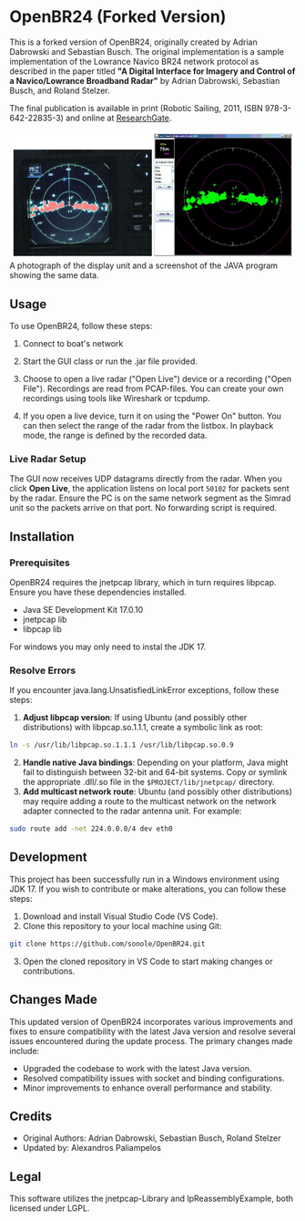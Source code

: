 # OpenBR24 (Forked Version)

This is a forked version of OpenBR24, originally created by Adrian Dabrowski and Sebastian Busch. The original implementation is a sample implementation of the Lowrance Navico BR24 network protocol as described in the paper titled **"A Digital Interface for Imagery and Control of a Navico/Lowrance Broadband Radar"** by Adrian Dabrowski, Sebastian Busch, and Roland Stelzer.

The final publication is available in print (Robotic Sailing, 2011, ISBN 978-3-642-22835-3) and online at <a href="https://www.researchgate.net/publication/226363952_A_Digital_Interface_for_Imagery_and_Control_of_a_NavicoLowrance_Broadband_Radar/" target="_blank">ResearchGate</a>.

![A photograph of the display unit and a screenshot of the JAVA program showing the same data.](captures/plotter_openbr24.jpg)
A photograph of the display unit and a screenshot of the JAVA program showing the same data.

## Usage

To use OpenBR24, follow these steps:

1. Connect to boat's network
2. Start the GUI class or run the .jar file provided.
2. Choose to open a live radar ("Open Live") device or a recording ("Open File"). Recordings are read from PCAP-files. You can create your own recordings using tools like Wireshark or tcpdump.

3. If you open a live device, turn it on using the "Power On" button. You can then select the range of the radar from the listbox. In playback mode, the range is defined by the recorded data.

### Live Radar Setup

The GUI now receives UDP datagrams directly from the radar. When you click **Open Live**, the application listens on local port `50102` for packets sent by the radar. Ensure the PC is on the same network segment as the Simrad unit so the packets arrive on that port. No forwarding script is required.

## Installation

### Prerequisites

OpenBR24 requires the jnetpcap library, which in turn requires libpcap. Ensure you have these dependencies installed.

- Java SE Development Kit 17.0.10
- jnetpcap lib
- libpcap lib

For windows you may only need to instal the JDK 17.

### Resolve Errors

If you encounter java.lang.UnsatisfiedLinkError exceptions, follow these steps:

1. **Adjust libpcap version**: If using Ubuntu (and possibly other distributions) with libpcap.so.1.1.1, create a symbolic link as root:
```bash
ln -s /usr/lib/libpcap.so.1.1.1 /usr/lib/libpcap.so.0.9
```
2. **Handle native Java bindings**: Depending on your platform, Java might fail to distinguish between 32-bit and 64-bit systems. Copy or symlink the appropriate .dll/.so file in the `$PROJECT/lib/jnetpcap/` directory.
3. **Add multicast network route**: Ubuntu (and possibly other distributions) may require adding a route to the multicast network on the network adapter connected to the radar antenna unit. For example:
```bash
sudo route add -net 224.0.0.0/4 dev eth0
```

## Development

This project has been successfully run in a Windows environment using JDK 17. If you wish to contribute or make alterations, you can follow these steps:

1. Download and install Visual Studio Code (VS Code).
2. Clone this repository to your local machine using Git:
```bash
git clone https://github.com/sonole/OpenBR24.git
```
3. Open the cloned repository in VS Code to start making changes or contributions.

## Changes Made

This updated version of OpenBR24 incorporates various improvements and fixes to ensure compatibility with the latest Java version and resolve several issues encountered during the update process. The primary changes made include:

- Upgraded the codebase to work with the latest Java version.
- Resolved compatibility issues with socket and binding configurations.
- Minor improvements to enhance overall performance and stability.

## Credits

- Original Authors: Adrian Dabrowski, Sebastian Busch, Roland Stelzer
- Updated by: Alexandros Paliampelos

## Legal

This software utilizes the jnetpcap-Library and IpReassemblyExample, both licensed under LGPL.
